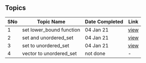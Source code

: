 ## Topics

SNo | Topic Name | Date Completed | Link |
----|------------|----------------|------|
1 | set lower_bound function | 04 Jan 21 | [view](set_lower_bound.cpp) |
2 | set and unordered_set | 04 Jan 21 | [view](distinct_count.cpp) |
3 | set to unordered_set | 04 Jan 21 | [view](set_to_unordered_set.cpp) |
4 | vector to unordered_set | not done | - |